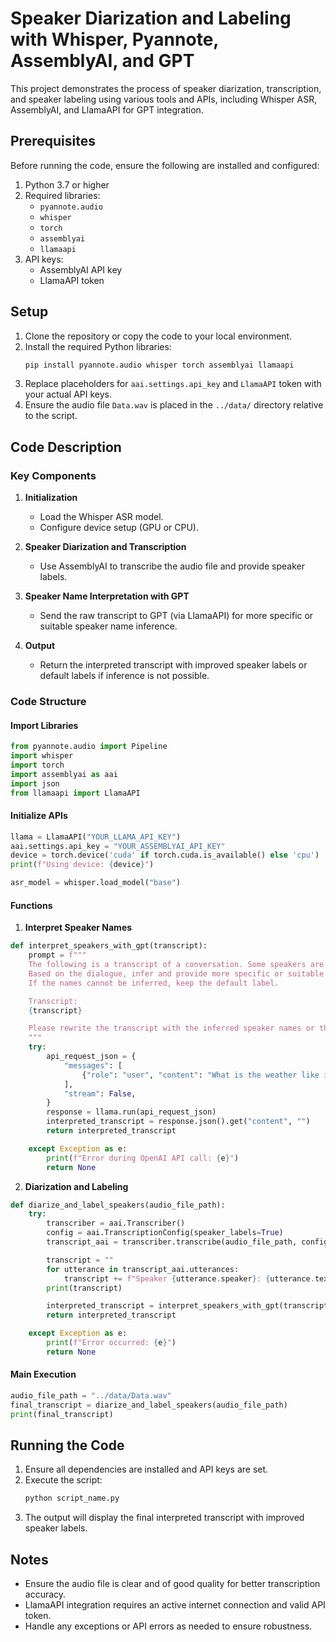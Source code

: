 # Speaker Diarization and Labeling with Whisper, Pyannote, AssemblyAI, and GPT

This project demonstrates the process of speaker diarization, transcription, and speaker labeling using various tools and APIs, including Whisper ASR, AssemblyAI, and LlamaAPI for GPT integration.

## Prerequisites

Before running the code, ensure the following are installed and configured:

1. Python 3.7 or higher
2. Required libraries:
   - `pyannote.audio`
   - `whisper`
   - `torch`
   - `assemblyai`
   - `llamaapi`
3. API keys:
   - AssemblyAI API key
   - LlamaAPI token

## Setup

1. Clone the repository or copy the code to your local environment.
2. Install the required Python libraries:
   ```bash
   pip install pyannote.audio whisper torch assemblyai llamaapi
   ```
3. Replace placeholders for `aai.settings.api_key` and `LlamaAPI` token with your actual API keys.
4. Ensure the audio file `Data.wav` is placed in the `../data/` directory relative to the script.

## Code Description

### Key Components

1. **Initialization**
   - Load the Whisper ASR model.
   - Configure device setup (GPU or CPU).

2. **Speaker Diarization and Transcription**
   - Use AssemblyAI to transcribe the audio file and provide speaker labels.

3. **Speaker Name Interpretation with GPT**
   - Send the raw transcript to GPT (via LlamaAPI) for more specific or suitable speaker name inference.

4. **Output**
   - Return the interpreted transcript with improved speaker labels or default labels if inference is not possible.

### Code Structure

#### Import Libraries
```python
from pyannote.audio import Pipeline
import whisper
import torch
import assemblyai as aai
import json
from llamaapi import LlamaAPI
```

#### Initialize APIs
```python
llama = LlamaAPI("YOUR_LLAMA_API_KEY")
aai.settings.api_key = "YOUR_ASSEMBLYAI_API_KEY"
device = torch.device('cuda' if torch.cuda.is_available() else 'cpu')
print(f"Using device: {device}")

asr_model = whisper.load_model("base")
```

#### Functions

1. **Interpret Speaker Names**
```python
def interpret_speakers_with_gpt(transcript):
    prompt = f"""
    The following is a transcript of a conversation. Some speakers are labeled with generic names (e.g., Speaker 1, Speaker 2).
    Based on the dialogue, infer and provide more specific or suitable names for the speakers if possible.
    If the names cannot be inferred, keep the default label.

    Transcript:
    {transcript}

    Please rewrite the transcript with the inferred speaker names or the default labels if a name cannot be inferred.
    """
    try:
        api_request_json = {
            "messages": [
                {"role": "user", "content": "What is the weather like in Boston?"},
            ],
            "stream": False,
        }
        response = llama.run(api_request_json)
        interpreted_transcript = response.json().get("content", "")
        return interpreted_transcript

    except Exception as e:
        print(f"Error during OpenAI API call: {e}")
        return None
```

2. **Diarization and Labeling**
```python
def diarize_and_label_speakers(audio_file_path):
    try:
        transcriber = aai.Transcriber()
        config = aai.TranscriptionConfig(speaker_labels=True)
        transcript_aai = transcriber.transcribe(audio_file_path, config=config)

        transcript = ""
        for utterance in transcript_aai.utterances:
            transcript += f"Speaker {utterance.speaker}: {utterance.text}\n"
        print(transcript)

        interpreted_transcript = interpret_speakers_with_gpt(transcript)
        return interpreted_transcript

    except Exception as e:
        print(f"Error occurred: {e}")
        return None
```

#### Main Execution
```python
audio_file_path = "../data/Data.wav"
final_transcript = diarize_and_label_speakers(audio_file_path)
print(final_transcript)
```

## Running the Code

1. Ensure all dependencies are installed and API keys are set.
2. Execute the script:
   ```bash
   python script_name.py
   ```
3. The output will display the final interpreted transcript with improved speaker labels.

## Notes

- Ensure the audio file is clear and of good quality for better transcription accuracy.
- LlamaAPI integration requires an active internet connection and valid API token.
- Handle any exceptions or API errors as needed to ensure robustness.

